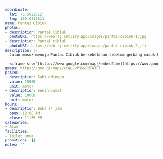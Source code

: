 ```yaml
---
coordinate:
  lat: -6.5021312
  lng: 105.6715811
name: Pantai Cibiuk
photos:
- description: Pantai Cibiuk
  photoURI: https://web-tj.netlify.app/images/pantai-cibiuk-1.jpg
- description: Pantai cibiuk
  photoURI: https://web-tj.netlify.app/images/pantai-cibiuk-2.jfif
description: |-
  Jalan masuk menuju Pantai Cibiuk bersebelahan sebelum gerbang masuk kawasan Tanjung Lesung. Dari jalan raya Tanjung Lesung perlu masuk melewati jalan tanah berbatu sejauh 300 m. Papan penunjuk jalan menuju pantai tidak begitu terlihat jika berkendara dengan kecepatan cukup tinggi sehingga harus memelankan laju kendaraan. Pasir pantai berwarna cukup putih dengan pohon rindang tidak jauh dari bibir pantai. Terdapat beberapa gazebo untuk berteduh yang sudah termasuk harga dari parkir masuk. Pantai ini juga menawarkan villa seperti pantai lainnya bila ingin menikmati suasana penginapan yang berhadapan langsung dengan laut.

  <iframe src="[https://www.google.com/maps/embed?pb=](https://www.google.com/maps/embed?pb= "https://www.google.com/maps/embed?pb=")!1m14!1m8!1m3!1d31713.235115616942!2d105.6715811!3d-6.5021312!3m2!1i1024!2i768!4f13.1!3m3!1m2!1s0x0%3A0xe45ad6a1f17ecbff!2sCibiuk%20Tanjung%20Lesung!5e0!3m2!1sen!2sid!4v1596553786737!5m2!1sen!2sid" width="600" height="450" frameborder="0" style="border:0;" allowfullscreen="" aria-hidden="false" tabindex="0"></iframe>
gmaps: https://goo.gl/maps/aKWLJvPsSwEdTWTR7
prices:
- description: Sabtu-Minggu
  value: 15000
  unit: motor
- description: Senin-Jumat
  value: 10000
  unit: motor
hours:
- description: Buka 24 jam
  open: 12:00 AM
  close: 11:59 PM
categories:
- Alam
facilities:
- Toilet umum
promotions: []
notes: ''

---
```

